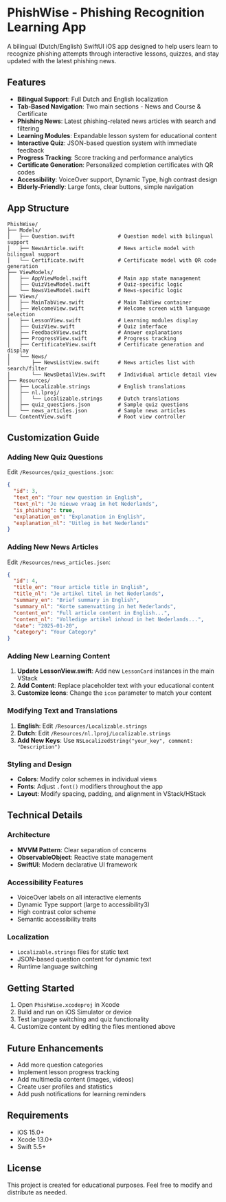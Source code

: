 # PhishWise - Phishing Recognition Learning App

A bilingual (Dutch/English) SwiftUI iOS app designed to help users learn to recognize phishing attempts through interactive lessons, quizzes, and stay updated with the latest phishing news.

## Features

- **Bilingual Support**: Full Dutch and English localization
- **Tab-Based Navigation**: Two main sections - News and Course & Certificate
- **Phishing News**: Latest phishing-related news articles with search and filtering
- **Learning Modules**: Expandable lesson system for educational content
- **Interactive Quiz**: JSON-based question system with immediate feedback
- **Progress Tracking**: Score tracking and performance analytics
- **Certificate Generation**: Personalized completion certificates with QR codes
- **Accessibility**: VoiceOver support, Dynamic Type, high contrast design
- **Elderly-Friendly**: Large fonts, clear buttons, simple navigation

## App Structure

```
PhishWise/
├── Models/
│   ├── Question.swift              # Question model with bilingual support
│   ├── NewsArticle.swift           # News article model with bilingual support
│   └── Certificate.swift           # Certificate model with QR code generation
├── ViewModels/
│   ├── AppViewModel.swift          # Main app state management
│   ├── QuizViewModel.swift         # Quiz-specific logic
│   └── NewsViewModel.swift         # News-specific logic
├── Views/
│   ├── MainTabView.swift           # Main TabView container
│   ├── WelcomeView.swift           # Welcome screen with language selection
│   ├── LessonView.swift            # Learning modules display
│   ├── QuizView.swift              # Quiz interface
│   ├── FeedbackView.swift          # Answer explanations
│   ├── ProgressView.swift          # Progress tracking
│   ├── CertificateView.swift       # Certificate generation and display
│   └── News/
│       ├── NewsListView.swift      # News articles list with search/filter
│       └── NewsDetailView.swift    # Individual article detail view
├── Resources/
│   ├── Localizable.strings         # English translations
│   ├── nl.lproj/
│   │   └── Localizable.strings     # Dutch translations
│   ├── quiz_questions.json         # Sample quiz questions
│   └── news_articles.json          # Sample news articles
└── ContentView.swift               # Root view controller
```

## Customization Guide

### Adding New Quiz Questions

Edit `/Resources/quiz_questions.json`:

```json
{
  "id": 3,
  "text_en": "Your new question in English",
  "text_nl": "Je nieuwe vraag in het Nederlands",
  "is_phishing": true,
  "explanation_en": "Explanation in English",
  "explanation_nl": "Uitleg in het Nederlands"
}
```

### Adding New News Articles

Edit `/Resources/news_articles.json`:

```json
{
  "id": 4,
  "title_en": "Your article title in English",
  "title_nl": "Je artikel titel in het Nederlands",
  "summary_en": "Brief summary in English",
  "summary_nl": "Korte samenvatting in het Nederlands",
  "content_en": "Full article content in English...",
  "content_nl": "Volledige artikel inhoud in het Nederlands...",
  "date": "2025-01-20",
  "category": "Your Category"
}
```

### Adding New Learning Content

1. **Update LessonView.swift**: Add new `LessonCard` instances in the main VStack
2. **Add Content**: Replace placeholder text with your educational content
3. **Customize Icons**: Change the `icon` parameter to match your content

### Modifying Text and Translations

1. **English**: Edit `/Resources/Localizable.strings`
2. **Dutch**: Edit `/Resources/nl.lproj/Localizable.strings`
3. **Add New Keys**: Use `NSLocalizedString("your_key", comment: "Description")`

### Styling and Design

- **Colors**: Modify color schemes in individual views
- **Fonts**: Adjust `.font()` modifiers throughout the app
- **Layout**: Modify spacing, padding, and alignment in VStack/HStack

## Technical Details

### Architecture
- **MVVM Pattern**: Clear separation of concerns
- **ObservableObject**: Reactive state management
- **SwiftUI**: Modern declarative UI framework

### Accessibility Features
- VoiceOver labels on all interactive elements
- Dynamic Type support (large to accessibility3)
- High contrast color scheme
- Semantic accessibility traits

### Localization
- `Localizable.strings` files for static text
- JSON-based question content for dynamic text
- Runtime language switching

## Getting Started

1. Open `PhishWise.xcodeproj` in Xcode
2. Build and run on iOS Simulator or device
3. Test language switching and quiz functionality
4. Customize content by editing the files mentioned above

## Future Enhancements

- Add more question categories
- Implement lesson progress tracking
- Add multimedia content (images, videos)
- Create user profiles and statistics
- Add push notifications for learning reminders

## Requirements

- iOS 15.0+
- Xcode 13.0+
- Swift 5.5+

## License

This project is created for educational purposes. Feel free to modify and distribute as needed.
